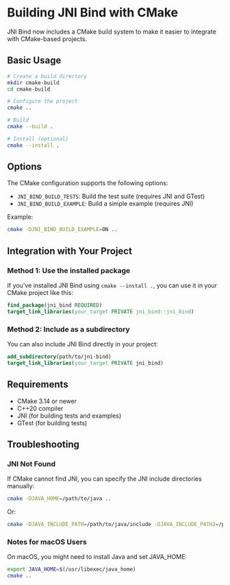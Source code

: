# Building JNI Bind with CMake

JNI Bind now includes a CMake build system to make it easier to integrate with CMake-based projects.

## Basic Usage

```bash
# Create a build directory
mkdir cmake-build
cd cmake-build

# Configure the project
cmake ..

# Build
cmake --build .

# Install (optional)
cmake --install .
```

## Options

The CMake configuration supports the following options:

- `JNI_BIND_BUILD_TESTS`: Build the test suite (requires JNI and GTest)
- `JNI_BIND_BUILD_EXAMPLE`: Build a simple example (requires JNI)

Example:
```bash
cmake -DJNI_BIND_BUILD_EXAMPLE=ON ..
```

## Integration with Your Project

### Method 1: Use the installed package

If you've installed JNI Bind using `cmake --install .`, you can use it in your CMake project like this:

```cmake
find_package(jni_bind REQUIRED)
target_link_libraries(your_target PRIVATE jni_bind::jni_bind)
```

### Method 2: Include as a subdirectory

You can also include JNI Bind directly in your project:

```cmake
add_subdirectory(path/to/jni-bind)
target_link_libraries(your_target PRIVATE jni_bind)
```

## Requirements

- CMake 3.14 or newer
- C++20 compiler
- JNI (for building tests and examples)
- GTest (for building tests)

## Troubleshooting

### JNI Not Found

If CMake cannot find JNI, you can specify the JNI include directories manually:

```bash
cmake -DJAVA_HOME=/path/to/java ..
```

Or:

```bash
cmake -DJAVA_INCLUDE_PATH=/path/to/java/include -DJAVA_INCLUDE_PATH2=/path/to/java/include/darwin ..
```

### Notes for macOS Users

On macOS, you might need to install Java and set JAVA_HOME:

```bash
export JAVA_HOME=$(/usr/libexec/java_home)
cmake ..
```